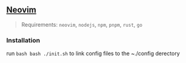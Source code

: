 ## [Neovim](https://neovim.io/)

> Requirements: `neovim`, `nodejs`, `npm`, `pnpm`, `rust`, `go`

### Installation

run `bash bash ./init.sh` to link config files to the ~./config derectory

